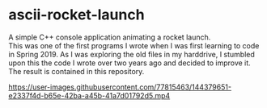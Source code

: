 # ascii-rocket-launch
A simple C++ console application animating a rocket launch.\
This was one of the first programs I wrote when I was first learning to code in Spring 2019. As I was exploring the old files in my harddrive, I stumbled upon this the code I wrote over two years ago and decided to improve it. The result is contained in this repository.

https://user-images.githubusercontent.com/77815463/144379651-e2337f4d-b65e-42ba-a45b-41a7d01792d5.mp4
